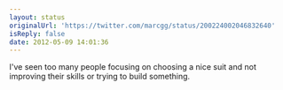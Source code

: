 ```yaml
---
layout: status
originalUrl: 'https://twitter.com/marcgg/status/200224002046832640'
isReply: false
date: 2012-05-09 14:01:36
---
```


I've seen too many people focusing on choosing a nice suit and not improving their skills or trying to build something.
